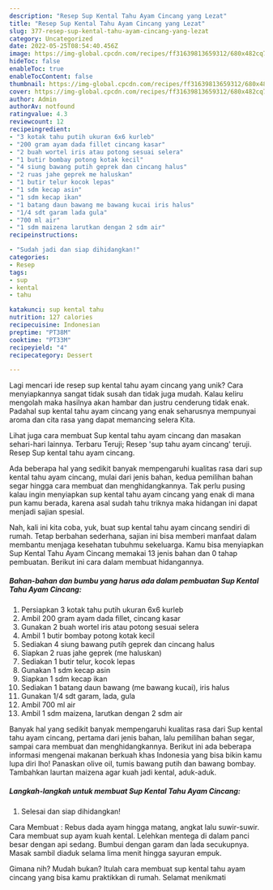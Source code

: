 ```yaml
---
description: "Resep Sup Kental Tahu Ayam Cincang yang Lezat"
title: "Resep Sup Kental Tahu Ayam Cincang yang Lezat"
slug: 377-resep-sup-kental-tahu-ayam-cincang-yang-lezat
category: Uncategorized
date: 2022-05-25T08:54:40.456Z
image: https://img-global.cpcdn.com/recipes/ff31639813659312/680x482cq70/sup-kental-tahu-ayam-cincang-foto-resep-utama.jpg
hideToc: false
enableToc: true
enableTocContent: false
thumbnail: https://img-global.cpcdn.com/recipes/ff31639813659312/680x482cq70/sup-kental-tahu-ayam-cincang-foto-resep-utama.jpg
cover: https://img-global.cpcdn.com/recipes/ff31639813659312/680x482cq70/sup-kental-tahu-ayam-cincang-foto-resep-utama.jpg
author: Admin
authorAv: notfound
ratingvalue: 4.3
reviewcount: 12
recipeingredient:
- "3 kotak tahu putih ukuran 6x6 kurleb"
- "200 gram ayam dada fillet cincang kasar"
- "2 buah wortel iris atau potong sesuai selera"
- "1 butir bombay potong kotak kecil"
- "4 siung bawang putih geprek dan cincang halus"
- "2 ruas jahe geprek me haluskan"
- "1 butir telur kocok lepas"
- "1 sdm kecap asin"
- "1 sdm kecap ikan"
- "1 batang daun bawang me bawang kucai iris halus"
- "1/4 sdt garam lada gula"
- "700 ml air"
- "1 sdm maizena larutkan dengan 2 sdm air"
recipeinstructions:

- "Sudah jadi dan siap dihidangkan!"
categories:
- Resep
tags:
- sup
- kental
- tahu

katakunci: sup kental tahu 
nutrition: 127 calories
recipecuisine: Indonesian
preptime: "PT38M"
cooktime: "PT33M"
recipeyield: "4"
recipecategory: Dessert

---
```





Lagi mencari ide resep sup kental tahu ayam cincang yang unik? Cara menyiapkannya sangat tidak susah dan tidak juga mudah. Kalau keliru mengolah maka hasilnya akan hambar dan justru cenderung tidak enak. Padahal sup kental tahu ayam cincang yang enak seharusnya mempunyai aroma dan cita rasa yang dapat memancing selera Kita.





Lihat juga cara membuat Sup kental tahu ayam cincang dan masakan sehari-hari lainnya. Terbaru Teruji; Resep &#39;sup tahu ayam cincang&#39; teruji. Resep Sup kental tahu ayam cincang.

Ada beberapa hal yang sedikit banyak mempengaruhi kualitas rasa dari sup kental tahu ayam cincang, mulai dari jenis bahan, kedua pemilihan bahan segar hingga cara membuat dan menghidangkannya. Tak perlu pusing kalau ingin menyiapkan sup kental tahu ayam cincang yang enak di mana pun kamu berada, karena asal sudah tahu triknya maka hidangan ini dapat menjadi sajian spesial.






Nah, kali ini kita coba, yuk, buat sup kental tahu ayam cincang sendiri di rumah. Tetap berbahan sederhana, sajian ini bisa memberi manfaat dalam membantu menjaga kesehatan tubuhmu sekeluarga. Kamu bisa menyiapkan Sup Kental Tahu Ayam Cincang memakai 13 jenis bahan dan 0 tahap pembuatan. Berikut ini cara dalam membuat hidangannya.

<!--inarticleads1-->

##### Bahan-bahan dan bumbu yang harus ada dalam pembuatan Sup Kental Tahu Ayam Cincang:

1. Persiapkan 3 kotak tahu putih ukuran 6x6 kurleb
1. Ambil 200 gram ayam dada fillet, cincang kasar
1. Gunakan 2 buah wortel iris atau potong sesuai selera
1. Ambil 1 butir bombay potong kotak kecil
1. Sediakan 4 siung bawang putih geprek dan cincang halus
1. Siapkan 2 ruas jahe geprek (me haluskan)
1. Sediakan 1 butir telur, kocok lepas
1. Gunakan 1 sdm kecap asin
1. Siapkan 1 sdm kecap ikan
1. Sediakan 1 batang daun bawang (me bawang kucai), iris halus
1. Gunakan 1/4 sdt garam, lada, gula
1. Ambil 700 ml air
1. Ambil 1 sdm maizena, larutkan dengan 2 sdm air


Banyak hal yang sedikit banyak mempengaruhi kualitas rasa dari Sup kental tahu ayam cincang, pertama dari jenis bahan, lalu pemilihan bahan segar, sampai cara membuat dan menghidangkannya. Berikut ini ada beberapa informasi mengenai makanan berkuah khas Indonesia yang bisa bikin kamu lupa diri lho! Panaskan olive oil, tumis bawang putih dan bawang bombay. Tambahkan laurtan maizena agar kuah jadi kental, aduk-aduk. 

<!--inarticleads2-->

##### Langkah-langkah untuk membuat Sup Kental Tahu Ayam Cincang:


1. Selesai dan siap dihidangkan!

Cara Membuat : Rebus dada ayam hingga matang, angkat lalu suwir-suwir. Cara membuat sup ayam kuah kental. Lelehkan mentega di dalam panci besar dengan api sedang. Bumbui dengan garam dan lada secukupnya. Masak sambil diaduk selama lima menit hingga sayuran empuk. 

Gimana nih? Mudah bukan? Itulah cara membuat sup kental tahu ayam cincang yang bisa kamu praktikkan di rumah. Selamat menikmati
